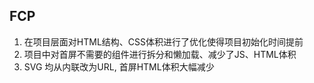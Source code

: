 ## FCP
1. 在项目层面对HTML结构、CSS体积进行了优化使得项目初始化时间提前
2. 项目中对首屏不需要的组件进行拆分和懒加载、减少了JS、HTML体积
3. SVG 均从内联改为URL, 首屏HTML体积大幅减少

